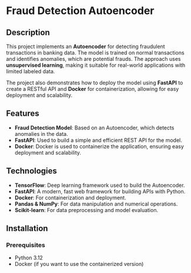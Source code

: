 # Fraud Detection Autoencoder

## Description
This project implements an **Autoencoder** for detecting fraudulent transactions in banking data. The model is trained on normal transactions and identifies anomalies, which are potential frauds. The approach uses **unsupervised learning**, making it suitable for real-world applications with limited labeled data. 

The project also demonstrates how to deploy the model using **FastAPI** to create a RESTful API and **Docker** for containerization, allowing for easy deployment and scalability.

## Features
- **Fraud Detection Model**: Based on an Autoencoder, which detects anomalies in the data.
- **FastAPI**: Used to build a simple and efficient REST API for the model.
- **Docker**: Docker is used to containerize the application, ensuring easy deployment and scalability.

## Technologies
- **TensorFlow**: Deep learning framework used to build the Autoencoder.
- **FastAPI**: A modern, fast web framework for building APIs with Python.
- **Docker**: For containerization and deployment.
- **Pandas & NumPy**: For data manipulation and numerical operations.
- **Scikit-learn**: For data preprocessing and model evaluation.

## Installation

### Prerequisites
- Python 3.12
- Docker (if you want to use the containerized version)
